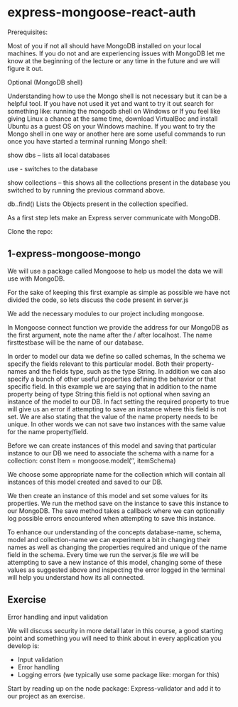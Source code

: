 # express-mongoose-react-auth

Prerequisites:

Most of you if not all should have MongoDB installed on your local machines.
If you do not and are experiencing issues with MongoDB let me know at the beginning of the lecture or any time in the future and we will figure it out. 

Optional (MongoDB shell) 

Understanding how to use the Mongo shell is not necessary but it can be a helpful tool.
If you have not used it yet and want to try it out search for something like: 
running the mongodb shell on Windows
or
If you feel like giving Linux a chance at the same time, download VirtualBoc and install Ubuntu as a guest OS on your Windows machine.
If you want to try the Mongo shell in one way or another here are some useful commands to run once you have started a terminal running Mongo shell:

show dbs – lists all local databases 

use <your database name> - switches to the database

show collections – this shows all the collections present in the database you switched to by running the previous command above.

db.<name of your collection>.find() Lists the Objects present in the collection specified.

As a first step lets make an Express server communicate with MongoDB.

Clone the repo: 
## 1-express-mongoose-mongo

We will use a package called Mongoose to help us model the data we will use with MongoDB.

For the sake of keeping this first example as simple as possible we have not divided the code, so lets  discuss the code present in server.js

We add the necessary modules to our project including mongoose.

In Mongoose connect function we provide the address for our MongoDB as the first argument, note the name after the / after localhost. The name firsttestbase will be the name of our database.

In order to model our data we define so called schemas, In the schema we specify the fields relevant to this particular model. Both their property-names and the fields type, such as the type String. 
In addition we can also specify a bunch of other useful properties defining the behavior or that specific field. 
In this example we are saying that in addition to the name property being of type String this field is not optional when saving an instance of the model to our DB. In fact setting the required property to true will give us an error if attempting to save an instance where this field is not set. 
We are also stating that the value of the name property needs to be unique. In other words we can not save two instances with the same value for the name property/field. 

Before we can create instances of this model and saving that particular instance to our DB we need to associate the schema with a name for a collection:
const Item = mongoose.model(‘<nameforthecollection>’, itemSchema)

We choose some appropriate name for the collection which will contain all instances of this model created and saved to our DB.

We then create an instance of this model and set some values for its properties.
We run the method save on the instance to save this instance to our MongoDB.
The save method takes a callback where we can optionally log possible errors encountered when attempting to save this instance. 

To enhance our understanding of the concepts database-name, schema, model and collection-name we can experiment a bit in changing their names as well as changing the properties required and unique of the name field in the schema.
Every time we run the server.js file we will be attempting to save a new instance of this model, changing some of these values as suggested above and inspecting the error logged in the terminal will help you understand how its all connected.

## Exercise

Error handling and input validation

We will discuss security in more detail later in this course, a good starting point and something you will need to think about in every application you develop is:

* Input validation
* Error handling
* Logging errors (we typically use some package like: morgan for this)

Start by reading up on the node package: Express-validator and add it to our project as an exercise.
